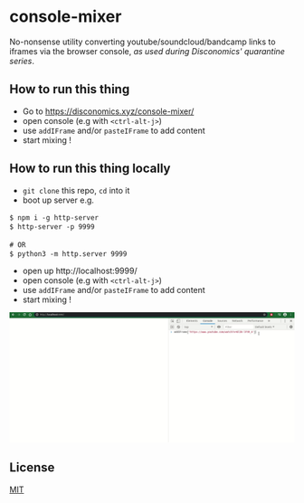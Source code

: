 # console-mixer

No-nonsense utility converting youtube/soundcloud/bandcamp links to iframes via
the browser console, _as used during Disconomics' quarantine series_.

## How to run this thing

- Go to https://disconomics.xyz/console-mixer/
- open console (e.g with `<ctrl-alt-j>`)
- use `addIFrame` and/or `pasteIFrame` to add content
- start mixing !

## How to run this thing locally

- `git clone` this repo, `cd` into it
- boot up server e.g.

```
$ npm i -g http-server
$ http-server -p 9999

# OR
$ python3 -m http.server 9999
```

- open up http://localhost:9999/
- open console (e.g with `<ctrl-alt-j>`)
- use `addIFrame` and/or `pasteIFrame` to add content
- start mixing !

![demo](demo.gif)

## License

[MIT](./LICENSE)
